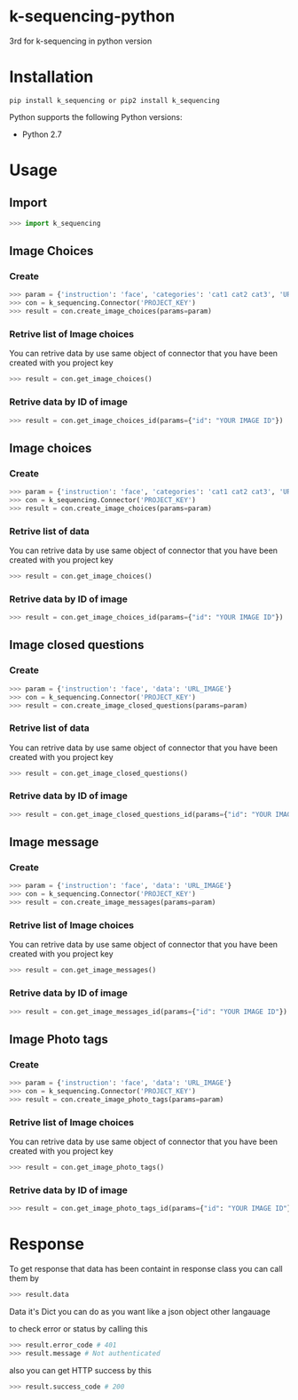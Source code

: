 # k-sequencing-python
3rd for k-sequencing in python version 


# Installation 
```
pip install k_sequencing or pip2 install k_sequencing
```

Python supports the following Python versions:

* Python 2.7


# Usage


## Import 
```python
>>> import k_sequencing
```


## Image Choices

### Create
```python
>>> param = {'instruction': 'face', 'categories': 'cat1 cat2 cat3', 'URL_IMAGE'}
>>> con = k_sequencing.Connector('PROJECT_KEY')
>>> result = con.create_image_choices(params=param)
```

### Retrive list of Image choices

You can retrive data by use same object of connector that you have been created with you project key

```python 
>>> result = con.get_image_choices()
```

### Retrive data by ID of image

```python
>>> result = con.get_image_choices_id(params={"id": "YOUR IMAGE ID"})
```


## Image choices

### Create
```python
>>> param = {'instruction': 'face', 'categories': 'cat1 cat2 cat3', 'URL_IMAGE'}
>>> con = k_sequencing.Connector('PROJECT_KEY')
>>> result = con.create_image_choices(params=param)
```

### Retrive list of data

You can retrive data by use same object of connector that you have been created with you project key

```python 
>>> result = con.get_image_choices()
```

### Retrive data by ID of image

```python
>>> result = con.get_image_choices_id(params={"id": "YOUR IMAGE ID"})
```

## Image closed questions

### Create
```python
>>> param = {'instruction': 'face', 'data': 'URL_IMAGE'}
>>> con = k_sequencing.Connector('PROJECT_KEY')
>>> result = con.create_image_closed_questions(params=param)
```

### Retrive list of data

You can retrive data by use same object of connector that you have been created with you project key

```python 
>>> result = con.get_image_closed_questions()
```

### Retrive data by ID of image

```python
>>> result = con.get_image_closed_questions_id(params={"id": "YOUR IMAGE ID"})
```

## Image message

### Create
```python
>>> param = {'instruction': 'face', 'data': 'URL_IMAGE'}
>>> con = k_sequencing.Connector('PROJECT_KEY')
>>> result = con.create_image_messages(params=param)
```

### Retrive list of Image choices

You can retrive data by use same object of connector that you have been created with you project key

```python 
>>> result = con.get_image_messages()
```

### Retrive data by ID of image

```python
>>> result = con.get_image_messages_id(params={"id": "YOUR IMAGE ID"})
```

## Image Photo tags

### Create
```python
>>> param = {'instruction': 'face', 'data': 'URL_IMAGE'}
>>> con = k_sequencing.Connector('PROJECT_KEY')
>>> result = con.create_image_photo_tags(params=param)
```

### Retrive list of Image choices

You can retrive data by use same object of connector that you have been created with you project key

```python 
>>> result = con.get_image_photo_tags()
```

### Retrive data by ID of image

```python
>>> result = con.get_image_photo_tags_id(params={"id": "YOUR IMAGE ID"})
```

# Response
To get response that data has been containt in response class you can call them by 
```python 
>>> result.data
```
Data it's Dict you can do as you want like a json object other langauage 

to check error or status by calling this 

```python 
>>> result.error_code # 401
>>> result.message # Not authenticated
```

also you can get HTTP success by this

```python 
>>> result.success_code # 200
```

